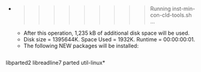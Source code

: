 * >>>>>>>>> Running inst-min-con-cld-tools.sh ...
  * After this operation, 1,235 kB of additional disk space will be used.
  * Disk size = 1395644K. Space Used = 1932K. Runtime = 00:00:00:01.
  * The following NEW packages will be installed:
  ```bash
libparted2 libreadline7 parted util-linux*
  ```
